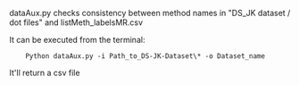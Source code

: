 dataAux.py checks consistency between method names in "DS_JK dataset / dot files" and listMeth_labelsMR.csv 

It can be executed from the terminal:

        Python dataAux.py -i Path_to_DS-JK-Dataset\* -o Dataset_name

It'll return a csv file        
